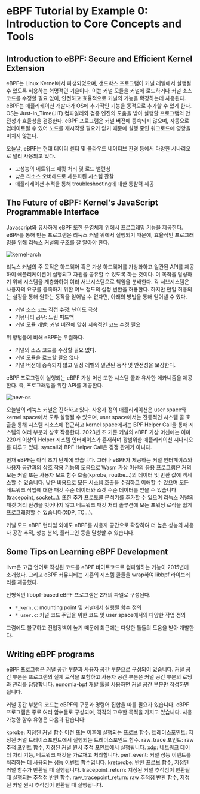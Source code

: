 # eBPF Tutorial by Example 0: Introduction to Core Concepts and Tools

## Introduction to eBPF: Secure and Efficient Kernel Extension

eBPF는 Linux Kernel에서 파생되었으며, 샌드박스 프로그램이 커널 레벨에서 실행될 수 있도록 허용하는 혁명적인 기술이다. 이는 커널 모듈을 커널에 로드하거나 커널 소스 코드를 수정할 필요 없이, 안전하고 효율적으로 커널의 기능을 확장하는데 사용된다. eBPF는 애플리케이션 개발자가 OS에 추가적인 기능을 동적으로 추가할 수 있게 한다. OS는 Just-In_Time(JIT) 컴파일러와 검증 엔진의 도움을 받아 실행할 프로그램의 안전성과 효율성을 검증한다. eBPF 프로그램은 커널 버전에 종속되지 않으며, 자동으로 업데이트될 수 있어 노드를 재시작할 필요가 없기 때문에 실행 중인 워크로드에 영향을 미치지 않는다.

오늘날, eBPF는 현대 데이터 센터 및 클라우드 네이티브 환경 등에서 다양한 시나리오로 널리 사용되고 있다.

- 고성능의 네트워크 패킷 처리 및 로드 밸런싱
- 낮은 리소스 오버헤드로 세분화된 시스템 관찰
- 애플리케이션 추적을 통해 troubleshooting에 대한 통찰력 제공

## The Future of eBPF: Kernel's JavaScript Programmable Interface

Javascript와 유사하게 eBPF 또한 운영체제 위에서 프로그래밍 기능을 제공한다. eBPF를 통해 만든 프로그램은 리눅스 커널 위에서 실행되기 때문에, 효율적인 프로그래밍을 위해 리눅스 커널의 구조를 잘 알아야 한다.

![kernel-arch](kernel-arch.png)

리눅스 커널의 주 목적은 하드웨어 혹은 가상 하드웨어를 가상화하고 일관된 API를 제공하여 애플리케이션이 실행되고 자원을 공유할 수 있도록 하는 것이다. 이 목적을 달성하기 위해 시스템을 계층화하여 여러 서브시스템으로 책임을 분배한다. 각 서브시스템은 사용자의 요구를 충족하기 위한 어느 정도의 설정 변환을 허용한다. 하지만 만일 허용되는 설정을 통해 원하는 동작을 얻어낼 수 없다면, 아래의 방법을 통해 얻어낼 수 있다.

- 커널 소스 코드 직접 수정: 난이도 극상
- 커뮤니티 공유: 느린 피드백
- 커널 모듈 개발: 커널 버전에 맞춰 지속적인 코드 수정 필요

위 방법들에 비해 eBPF는 우월하다.

- 커널의 소스 코드를 수정할 필요 없다.
- 커널 모듈을 로드할 필요 없다
- 커널 버전에 종속되지 않고 일정 레벨의 일관된 동작 및 안전성을 보장한다.

eBPF 프로그램이 실행되는 eBPF 가상 머신 또한 시스템 콜과 유사한 메카니즘을 제공한다. 즉, 프로그래밍을 위한 API를 제공한다.

![new-os](new-os-model.png)

오늘날의 리눅스 커널은 진화하고 있다. 사용자 정의 애플리케이션은 user space와 kernel space에서 모두 실행될 수 있으며, user space에서는 전통적인 시스템 콜 호출을 통해 시스템 리소스에 접근하고 kernel space에서는 BPF Helper Call을 통해 시스템의 여러 부분과 상호 작용한다. 2023년 초 기준 커널의 eBPF 가상 머신에는 이미 220개 이상의 Helper 시스템 인터페이스가 존재하며 광범위한 애플리케이션 시나리오를 다루고 있다. syscall과 BPF Helper Call은 경쟁 관계가 아니다.

현재 eBPF는 아직 초기 단계에 있습니다. 그러나 eBPF가 제공하는 커널 인터페이스와 사용자 공간과의 상호 작용 기능의 도움으로 Wasm 가상 머신의 응용 프로그램은 거의 모든 커널 또는 사용자 모드 함수 호출(kprobe, routbe...)의 데이터 및 반환 값에 액세스할 수 있습니다. 낮은 비용으로 모든 시스템 호출을 수집하고 이해할 수 있으며 모든 네트워크 작업에 대한 패킷 수준 데이터와 소켓 수준 데이터를 얻을 수 있습니다(tracepoint, socket...). 또한 추가 프로토콜 분석기를 추가할 수 있으며 리눅스 커널의 패킷 처리 환경을 벗어나지 않고 네트워크 패킷 처리 솔루션에 모든 포워딩 로직을 쉽게 프로그래밍할 수 있습니다(XDP, TC...).

커널 모드 eBPF 런타임 외에도 eBPF를 사용자 공간으로 확장하여 더 높은 성능의 사용자 공간 추적, 성능 분석, 플러그인 등을 달성할 수 있습니다.

## Some Tips on Learning eBPF Development

llvm은 고급 언어로 작성된 코드를 eBPF 바이트코드로 컴파일하는 기능이 2015년에 소개했다. 그리고 eBPF 커뮤니티는 기존의 시스템 콜들을 wrap하여 libbpf 라이브러리를 제공했다.

전형적인 libbpf-based eBPF 프로그램은 2개의 파일로 구성된다. 

- `*_kern.c`: mounting point 및 커널에서 실행될 함수 정의
- `*_user.c`: 커널 코드 주입을 위한 코드 및 user space에서의 다양한 작업 정의

그럼에도 불구하고 진입장벽이 높기 때문에 최근에는 다양한 툴들의 도움을 받아 개발한다.

## Writing eBPF programs

eBPF 프로그램은 커널 공간 부분과 사용자 공간 부분으로 구성되어 있습니다. 커널 공간 부분은 프로그램의 실제 로직을 포함하고 사용자 공간 부분은 커널 공간 부분의 로딩과 관리를 담당합니다. eunomia-bpf 개발 툴을 사용하면 커널 공간 부분만 작성하면 됩니다.

커널 공간 부분의 코드는 eBPF의 구문과 명령어 집합을 따를 필요가 있습니다. eBPF 프로그램은 주로 여러 함수들로 구성되며, 각각의 고유한 목적을 가지고 있습니다. 사용 가능한 함수 유형은 다음과 같습니다:

kprobe: 지정된 커널 함수 이전 또는 이후에 실행되는 프로브 함수.
트레이스포인트: 지정된 커널 트레이스포인트에서 실행되는 트레이스포인트 함수.
raw_trace 포인트: raw 추적 포인트 함수, 지정된 커널 원시 추적 포인트에서 실행됩니다.
xdp: 네트워크 데이터 처리 기능, 네트워크 패킷을 가로채고 처리합니다.
perf_event: 커널 성능 이벤트를 처리하는 데 사용되는 성능 이벤트 함수입니다.
kretprobe: 반환 프로브 함수, 지정된 커널 함수가 반환될 때 실행됩니다.
tracepoint_return: 지정된 커널 추적점이 반환될 때 실행되는 추적점 반환 함수.
raw_tracepoint_return: raw 추적점 반환 함수, 지정된 커널 원시 추적점이 반환될 때 실행됩니다.

